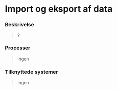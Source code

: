 # Import og eksport af data

### Beskrivelse

> ?

### Processer

> Ingen

### Tilknyttede systemer

> Ingen
